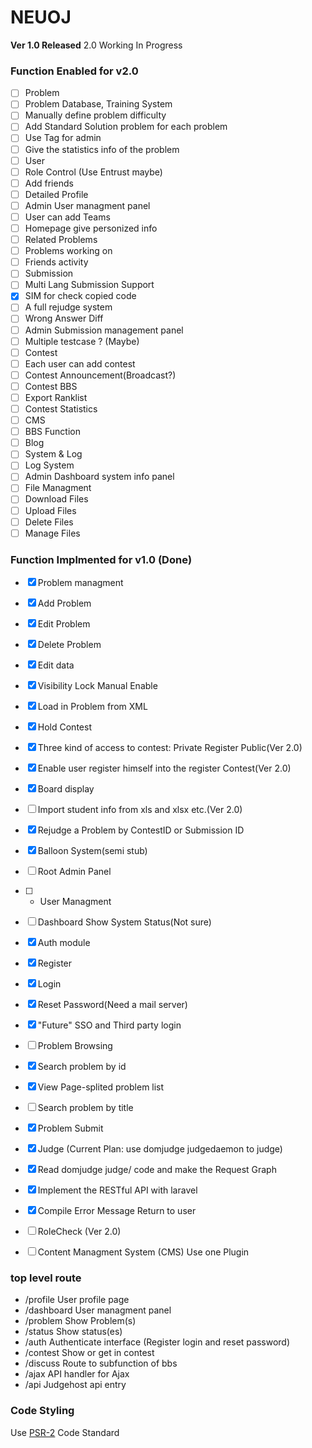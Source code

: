 NEUOJ
====
__Ver 1.0 Released__ 2.0 Working In Progress

### Function Enabled for v2.0

* [ ] Problem
 * [ ] Problem Database, Training System
 * [ ] Manually define problem difficulty
 * [ ] Add Standard Solution problem for each problem
 * [ ] Use Tag for admin
 * [ ] Give the statistics info of the problem
* [ ] User
 * [ ] Role Control (Use Entrust maybe)
 * [ ] Add friends
 * [ ] Detailed Profile
 * [ ] Admin User managment panel
 * [ ] User can add Teams
 * [ ] Homepage give personized info
  * [ ] Related Problems
  * [ ] Problems working on
  * [ ] Friends activity
* [ ] Submission
 * [ ] Multi Lang Submission Support
 * [x] SIM for check copied code
 * [ ] A full rejudge system
 * [ ] Wrong Answer Diff
 * [ ] Admin Submission management panel
 * [ ] Multiple testcase ? (Maybe)
* [ ] Contest
 * [ ] Each user can add contest
 * [ ] Contest Announcement(Broadcast?)
 * [ ] Contest BBS
 * [ ] Export Ranklist
 * [ ] Contest Statistics
* [ ] CMS
 * [ ] BBS Function
 * [ ] Blog
* [ ] System & Log
 * [ ] Log System
 * [ ] Admin Dashboard system info panel
* [ ] File Managment
 * [ ] Download Files
 * [ ] Upload Files
 * [ ] Delete Files
 * [ ] Manage Files

### Function Implmented for v1.0 (Done)
* [x] Problem managment
 * [x] Add Problem
 * [x] Edit Problem
 * [x] Delete Problem
 * [x] Edit data
 * [x] Visibility Lock Manual Enable
 * [x] Load in Problem from XML
* [x] Hold Contest
 * [x] Three kind of access to contest: Private Register Public(Ver 2.0)
 * [x] Enable user register himself into the register Contest(Ver 2.0)
 * [x] Board display
 * [ ] Import student info from xls and xlsx etc.(Ver 2.0)
 * [x] Rejudge a Problem by ContestID or Submission ID
 * [x] Balloon System(semi stub)
* [ ] Root Admin Panel
 * [ ] + User Managment
 * [ ] Dashboard Show System Status(Not sure)
* [x] Auth module
 * [x] Register
 * [x] Login
 * [x] Reset Password(Need a mail server)
 * [x] "Future" SSO and Third party login
* [ ] Problem Browsing
 * [x] Search problem by id
 * [x] View Page-splited problem list
 * [ ] Search problem by title
* [x] Problem Submit
* [x] Judge (Current Plan: use domjudge judgedaemon to judge)
 * [x] Read domjudge judge/ code and make the Request Graph
 * [x] Implement the RESTful API with laravel
 * [x] Compile Error Message Return to user
* [ ] RoleCheck (Ver 2.0)
* [ ] Content Managment System (CMS) Use one Plugin

 

### top level route
* /profile User profile page
* /dashboard User managment panel
* /problem Show Problem(s)
* /status Show status(es)
* /auth Authenticate interface (Register login and reset password)
* /contest Show or get in contest
* /discuss Route to subfunction of bbs
* /ajax API handler for Ajax
* /api Judgehost api entry

### Code Styling

Use [PSR-2](http://www.php-fig.org/psr/psr-2/) Code Standard
